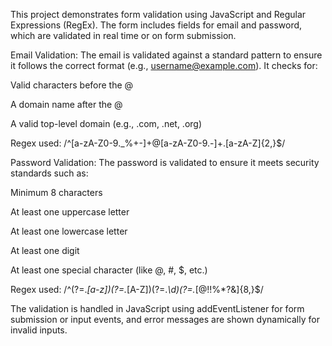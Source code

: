 This project demonstrates form validation using JavaScript and Regular Expressions (RegEx). The form includes fields for email and password, which are validated in real time or on form submission.

Email Validation:
The email is validated against a standard pattern to ensure it follows the correct format (e.g., username@example.com). It checks for:

Valid characters before the @

A domain name after the @

A valid top-level domain (e.g., .com, .net, .org)

Regex used:
/^[a-zA-Z0-9._%+-]+@[a-zA-Z0-9.-]+\.[a-zA-Z]{2,}$/

Password Validation:
The password is validated to ensure it meets security standards such as:

Minimum 8 characters

At least one uppercase letter

At least one lowercase letter

At least one digit

At least one special character (like @, #, $, etc.)

Regex used:
/^(?=.*[a-z])(?=.*[A-Z])(?=.*\d)(?=.*[@$!%*?&])[A-Za-z\d@$!%*?&]{8,}$/

The validation is handled in JavaScript using addEventListener for form submission or input events, and error messages are shown dynamically for invalid inputs.
